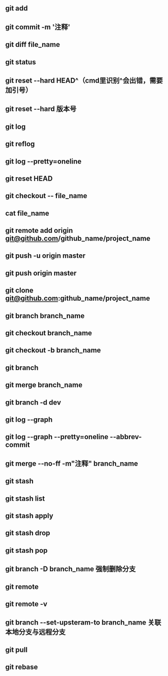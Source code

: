 ## git add
## git commit -m '注释'
## git diff file_name
## git status
## git reset --hard HEAD^（cmd里识别^会出错，需要加引号）
## git reset --hard 版本号
## git log
## git reflog
## git log --pretty=oneline
## git reset HEAD
## git checkout -- file_name
## cat file_name
## git remote add origin git@github.com/github_name/project_name
## git push -u origin master
## git push origin master
## git clone git@github.com:github_name/project_name
## git branch branch_name
## git checkout branch_name
## git checkout -b branch_name
## git branch
## git merge branch_name
## git branch -d dev
## git log --graph
## git log --graph --pretty=oneline --abbrev-commit
## git merge --no-ff -m"注释" branch_name
## git stash
## git stash list
## git stash apply
## git stash drop
## git stash pop
## git branch -D branch_name 强制删除分支
## git remote
## git remote -v
## git branch --set-upsteram-to branch_name 关联本地分支与远程分支
## git pull
## git rebase
